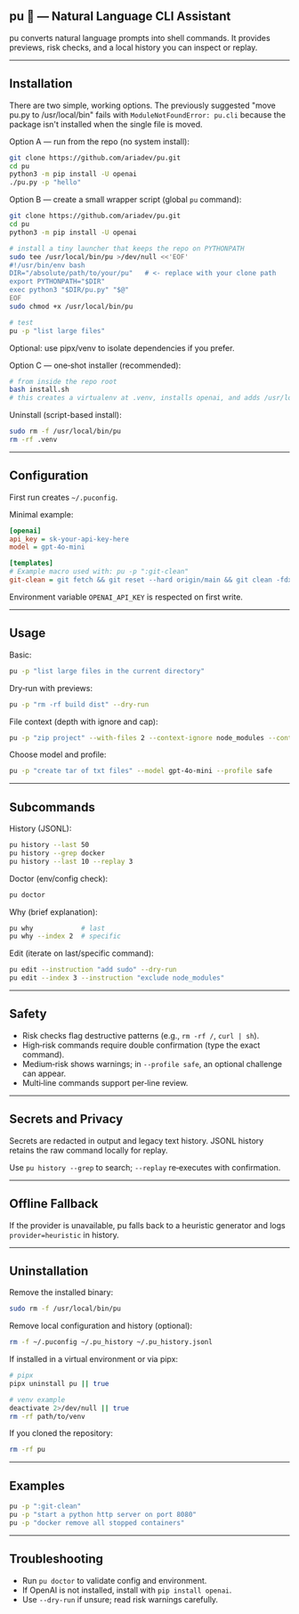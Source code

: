 ## pu 🤖 — Natural Language CLI Assistant

pu converts natural language prompts into shell commands. It provides previews, risk checks, and a local history you can inspect or replay.

---

## Installation

There are two simple, working options. The previously suggested "move pu.py to /usr/local/bin" fails with `ModuleNotFoundError: pu.cli` because the package isn't installed when the single file is moved.

Option A — run from the repo (no system install):
```bash
git clone https://github.com/ariadev/pu.git
cd pu
python3 -m pip install -U openai
./pu.py -p "hello"
```

Option B — create a small wrapper script (global `pu` command):
```bash
git clone https://github.com/ariadev/pu.git
cd pu
python3 -m pip install -U openai

# install a tiny launcher that keeps the repo on PYTHONPATH
sudo tee /usr/local/bin/pu >/dev/null <<'EOF'
#!/usr/bin/env bash
DIR="/absolute/path/to/your/pu"   # <- replace with your clone path
export PYTHONPATH="$DIR"
exec python3 "$DIR/pu.py" "$@"
EOF
sudo chmod +x /usr/local/bin/pu

# test
pu -p "list large files"
```

Optional: use pipx/venv to isolate dependencies if you prefer.

Option C — one‑shot installer (recommended):
```bash
# from inside the repo root
bash install.sh
# this creates a virtualenv at .venv, installs openai, and adds /usr/local/bin/pu
```

Uninstall (script-based install):
```bash
sudo rm -f /usr/local/bin/pu
rm -rf .venv
```

---

## Configuration

First run creates `~/.puconfig`.

Minimal example:
```ini
[openai]
api_key = sk-your-api-key-here
model = gpt-4o-mini

[templates]
# Example macro used with: pu -p ":git-clean"
git-clean = git fetch && git reset --hard origin/main && git clean -fdx
```

Environment variable `OPENAI_API_KEY` is respected on first write.

---

## Usage

Basic:
```bash
pu -p "list large files in the current directory"
```

Dry‑run with previews:
```bash
pu -p "rm -rf build dist" --dry-run
```

File context (depth with ignore and cap):
```bash
pu -p "zip project" --with-files 2 --context-ignore node_modules --context-max 200
```

Choose model and profile:
```bash
pu -p "create tar of txt files" --model gpt-4o-mini --profile safe
```

---

## Subcommands

History (JSONL):
```bash
pu history --last 50
pu history --grep docker
pu history --last 10 --replay 3
```

Doctor (env/config check):
```bash
pu doctor
```

Why (brief explanation):
```bash
pu why            # last
pu why --index 2  # specific
```

Edit (iterate on last/specific command):
```bash
pu edit --instruction "add sudo" --dry-run
pu edit --index 3 --instruction "exclude node_modules"
```

---

## Safety

- Risk checks flag destructive patterns (e.g., `rm -rf /`, `curl | sh`).
- High‑risk commands require double confirmation (type the exact command).
- Medium‑risk shows warnings; in `--profile safe`, an optional challenge can appear.
- Multi‑line commands support per‑line review.

---

## Secrets and Privacy

Secrets are redacted in output and legacy text history. JSONL history retains the raw command locally for replay.

Use `pu history --grep` to search; `--replay` re‑executes with confirmation.

---

## Offline Fallback

If the provider is unavailable, pu falls back to a heuristic generator and logs `provider=heuristic` in history.

---

## Uninstallation

Remove the installed binary:
```bash
sudo rm -f /usr/local/bin/pu
```

Remove local configuration and history (optional):
```bash
rm -f ~/.puconfig ~/.pu_history ~/.pu_history.jsonl
```

If installed in a virtual environment or via pipx:
```bash
# pipx
pipx uninstall pu || true

# venv example
deactivate 2>/dev/null || true
rm -rf path/to/venv
```

If you cloned the repository:
```bash
rm -rf pu
```

---

## Examples

```bash
pu -p ":git-clean"
pu -p "start a python http server on port 8080"
pu -p "docker remove all stopped containers"
```

---

## Troubleshooting

- Run `pu doctor` to validate config and environment.
- If OpenAI is not installed, install with `pip install openai`.
- Use `--dry-run` if unsure; read risk warnings carefully.

 